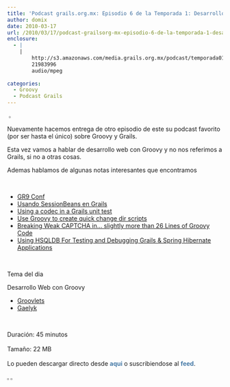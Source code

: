 ```yaml
---
title: 'Podcast grails.org.mx: Episodio 6 de la Temporada 1: Desarrollo web con Groovy'
author: domix
date: 2010-03-17
url: /2010/03/17/podcast-grailsorg-mx-episodio-6-de-la-temporada-1-desarrollo-web-con-groovy/
enclosure:
  - |
    |
        http://s3.amazonaws.com/media.grails.org.mx/podcast/temporada01/01x06.mp3
        21983996
        audio/mpeg
        
categories:
  - Groovy
  - Podcast Grails
---
```

<p class='rtecenter'>
  &nbsp;<span style='font-family: verdana, arial, helvetica, sans-serif; line-height: 13px; font-size: 11px; '><img style='border-top-width: 1px; border-right-width: 1px; border-bottom-width: 1px; border-left-width: 1px; border-style: initial; border-color: initial; border-top-style: solid; border-right-style: solid; border-bottom-style: solid; border-left-style: solid; border-top-color: #969696; border-right-color: #969696; border-bottom-color: #969696; border-left-color: #969696; padding-top: 1px; padding-right: 1px; padding-bottom: 1px; padding-left: 1px; margin-top: 0px; margin-right: 0px; margin-bottom: 0px; margin-left: 0px; ' src='http://s3.amazonaws.com/media.grails.org.mx/podcast/podcast.jpg' alt='' /></span>
</p>

Nuevamente hacemos entrega de otro episodio de este su podcast favorito (por ser hasta el &uacute;nico) sobre Groovy y Grails.

Esta vez vamos a hablar de desarrollo web con Groovy y no nos referimos a Grails, si no a otras cosas.

Ademas hablamos de algunas notas interesantes que encontramos

&nbsp;

  * <a href='http://eu.gr8conf.org/agenda' target='_blank'>GR9 Conf</a>
  * <a href='http://blog.aquait.info/2010/03/usando-sessionbeans-en-grails/' target='_blank'>Usando SessionBeans en Grails</a>
  * <a href='http://kousenit.wordpress.com/2010/02/24/using-a-codec-in-a-grails-unit-test/' target='_blank'>Using a codec in a Grails unit test</a>
  * <a href='http://josefbetancourt.wordpress.com/2010/03/14/use-groovy-to-create-quick-change-dir-scripts/' target='_blank'>Use Groovy to create quick change dir scripts</a>
  * <a href='http://www.kellyrob99.com/blog/2010/03/14/breaking-weak-captcha-in-slightly-more-than-26-lines-of-groovy-code/' target='_blank'>Breaking Weak CAPTCHA in&hellip; slightly more than 26 Lines of Groovy Code</a>
  * <a href='http://buildchimp.com/wordpress/?p=428' target='_blank'>Using HSQLDB For Testing and Debugging Grails & Spring Hibernate Applications</a>

&nbsp;

Tema del dia

Desarrollo Web con Groovy

  * [Groovlets][1]
  * [Gaelyk][2]

&nbsp;

<span style='line-height: 18px; font-size: 12px; '> </span>

<p style='margin-top: 0.6em; margin-right: 0px; margin-bottom: 1.2em; margin-left: 0px; padding-top: 0px; padding-right: 0px; padding-bottom: 0px; padding-left: 0px; '>
  Duraci&oacute;n: 45 minutos
</p>

<p style='margin-top: 0.6em; margin-right: 0px; margin-bottom: 1.2em; margin-left: 0px; padding-top: 0px; padding-right: 0px; padding-bottom: 0px; padding-left: 0px; '>
  Tama&ntilde;o: 22 MB
</p>

<p style='margin-top: 0.6em; margin-right: 0px; margin-bottom: 1.2em; margin-left: 0px; padding-top: 0px; padding-right: 0px; padding-bottom: 0px; padding-left: 0px; '>
  Lo pueden descargar directo desde&nbsp;<a style='color: #467aa7; font-weight: bold; text-decoration: none; margin-top: 0px; margin-right: 0px; margin-bottom: 0px; margin-left: 0px; ' href='http://s3.amazonaws.com/media.grails.org.mx/podcast/temporada01/01x06.mp3'>aqui</a>&nbsp;o suscribiendose al&nbsp;<a style='color: #467aa7; font-weight: bold; text-decoration: none; margin-top: 0px; margin-right: 0px; margin-bottom: 0px; margin-left: 0px; ' href='http://podcast.springhispano.org/grails.xml'>feed</a>.
</p>

<p style='margin-top: 0.6em; margin-right: 0px; margin-bottom: 1.2em; margin-left: 0px; padding-top: 0px; padding-right: 0px; padding-bottom: 0px; padding-left: 0px; '>
  <a style='color: #467aa7; font-weight: bold; text-decoration: none; margin-top: 0px; margin-right: 0px; margin-bottom: 0px; margin-left: 0px; ' href='http://phobos.apple.com/WebObjects/MZStore.woa/wa/viewPodcast?id=291350367'><img style='border-top-width: 1px; border-right-width: 1px; border-bottom-width: 1px; border-left-width: 1px; border-style: initial; border-color: initial; border-top-style: solid; border-right-style: solid; border-bottom-style: solid; border-left-style: solid; border-top-color: #969696; border-right-color: #969696; border-bottom-color: #969696; border-left-color: #969696; padding-top: 1px; padding-right: 1px; padding-bottom: 1px; padding-left: 1px; margin-top: 0px; margin-right: 0px; margin-bottom: 0px; margin-left: 0px; ' src='http://www.springhispano.org/images/itunesicon.png' alt='' /></a>&nbsp;<a style='color: #467aa7; font-weight: bold; text-decoration: none; margin-top: 0px; margin-right: 0px; margin-bottom: 0px; margin-left: 0px; ' href='http://podcast.springhispano.org/grails.xml'><img style='border-top-width: 1px; border-right-width: 1px; border-bottom-width: 1px; border-left-width: 1px; border-style: initial; border-color: initial; border-top-style: solid; border-right-style: solid; border-bottom-style: solid; border-left-style: solid; border-top-color: #969696; border-right-color: #969696; border-bottom-color: #969696; border-left-color: #969696; padding-top: 1px; padding-right: 1px; padding-bottom: 1px; padding-left: 1px; margin-top: 0px; margin-right: 0px; margin-bottom: 0px; margin-left: 0px; ' src='http://www.springhispano.org/images/rssicon.png' alt='' /></a>
</p>

&nbsp;

&nbsp;

&nbsp;

<!--break-->

 [1]: http://docs.codehaus.org/display/GROOVY/Groovlets
 [2]: http://gaelyk.appspot.com/